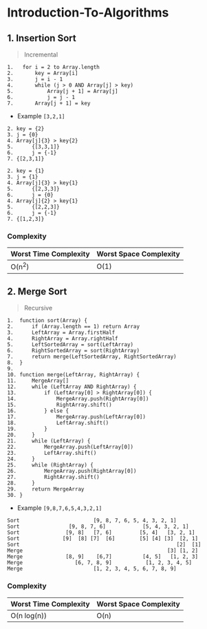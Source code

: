 # Introduction-To-Algorithms
## 1. Insertion Sort
> Incremental 

```
1.   for i = 2 to Array.length
2.       key = Array[i]
3.       j = i - 1
4.       while (j > 0 AND Array[j] > key)
5.           Array[j + 1] = Array[j]
6.           j = j - 1
7.       Array[j + 1] = key 
```

* Example
``` [3,2,1] ```

``` 
2. key = {2} 
3. j = {0} 
4. Array[j]{3} > key{2}
5.      {[3,3,1]}
6.      j = {-1}
7. {[2,3,1]}
```
```
2. key = {1}
3. j = {1}
4. Array[j]{3} > key{1}
5.      {[2,3,3]}
6.      j = {0}
4. Array[j]{2} > key{1}
5.      {[2,2,3]}
6.      j = {-1}
7. {[1,2,3]}   
```

### Complexity

| Worst Time Complexity | Worst Space Complexity |
| --------------------- | ---------------------- |
| O(n<sup>2</sup>)      | O(1)                   |


## 2. Merge Sort
> Recursive

```
1.  function sort(Array) {
2.      if (Array.length == 1) return Array
3.      LeftArray = Array.firstHalf
4.      RightArray = Array.rightHalf
5.      LeftSortedArray = sort(LeftArray)
6.      RightSortedArray = sort(RightArray)
7.      return merge(LeftSortedArray, RightSortedArray)
8.  }
9.
10. function merge(LeftArray, RightArray) {
11.     MergeArray[]
12.     while (LeftArray AND RightArray) {
13.         if (LeftArray[0] > RightArray[0]) {
14.             MergeArray.push(RightArray[0])
15.             RightArray.shift()
16.         } else {
17.             MergeArray.push(LeftArray[0])
18.             LeftArray.shift()
19.         }
20.     }
21.     while (LeftArray) {
22.         MergeArray.push(LeftArray[0])
23.         LeftArray.shift()
24.     }
25.     while (RightArray) {
26.         MergeArray.push(RightArray[0])
27.         RightArray.shift()
28.     }
29.     return MergeArray
30. }

```

* Example
``` [9,8,7,6,5,4,3,2,1] ```

```
Sort                        [9, 8, 7, 6, 5, 4, 3, 2, 1]
Sort                [9, 8, 7, 6]            [5, 4, 3, 2, 1]
Sort               [9, 8]   [7, 6]         [5, 4]   [3, 2, 1]
Sort              [9]  [8] [7]  [6]        [5] [4] [3]  [2, 1]
Sort                                                   [2]  [1]
Merge                                               [3] [1, 2]
Merge              [8, 9]    [6,7]          [4, 5]   [1, 2, 3]
Merge                 [6, 7, 8, 9]           [1, 2, 3, 4, 5]
Merge                       [1, 2, 3, 4, 5, 6, 7, 8, 9]
```

### Complexity

| Worst Time Complexity | Worst Space Complexity |
| --------------------- | ---------------------- |
| O(n log(n))           | O(n)                   |



